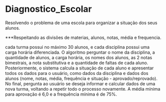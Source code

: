 # Diagnostico_Escolar

Resolvendo o problema de uma escola para organizar a situação dos seus alunos.

***Respeitando as divisões de materias, alunos, notas, média e frequencia. 

cada turma possui no máximo 30 alunos, e cada disciplina possui uma
carga horária diferenciada. O algoritmo perguntar o nome da disciplina,
a quantidade de alunos, a carga horária, os nomes dos alunos, as 2 notas bimestrais,
a nota substitutiva e a quantidade de faltas de cada aluno.
Posteriormente, o sistema calcula a situação de cada aluno e
apresentar todos os dados para o usuário, como dados da disciplina e
dados dos alunos (nome, notas, média, frequência e situação - aprovado/reprovado).
No final, pergunta ao usuário se deseja informar e calcular dados de uma nova turma,
voltando a repetir todo o processo novamente. A média mínima para aprovação é 6,0
e a frequência mínima é de 75%.



